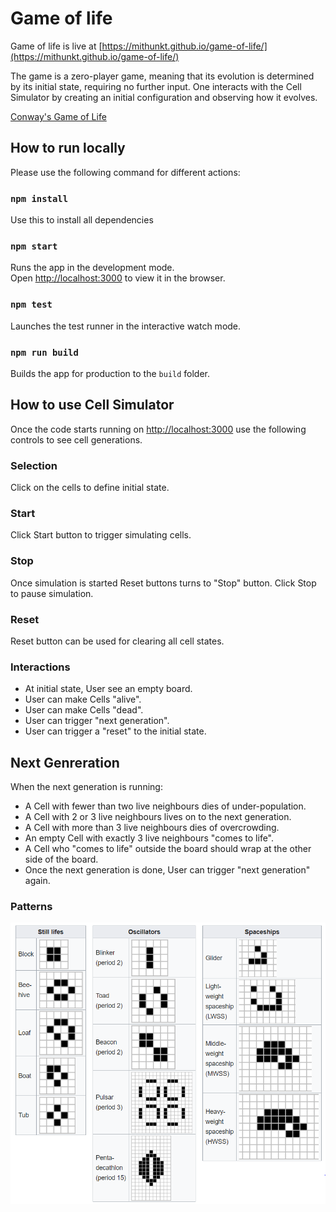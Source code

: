 
# Game of life

Game of life is live at [https://mithunkt.github.io/game-of-life/](https://mithunkt.github.io/game-of-life/)

The game is a zero-player game, meaning that its evolution is determined by its initial state,
requiring no further input. One interacts with the Cell Simulator by creating an initial configuration
and observing how it evolves.

[Conway's Game of Life](https://en.wikipedia.org/wiki/Conway%27s_Game_of_Life)

## How to run locally
Please use the following command for different actions:

### `npm install`

Use this to install all dependencies

### `npm start`

Runs the app in the development mode.<br>
Open [http://localhost:3000](http://localhost:3000) to view it in the browser.


### `npm test`

Launches the test runner in the interactive watch mode.<br>

### `npm run build`

Builds the app for production to the `build` folder.<br>

## How to use Cell Simulator
Once the code starts running on [http://localhost:3000](http://localhost:3000) use the following controls to see cell generations.

### Selection
Click on the cells to define initial state.

### Start
Click Start button to trigger simulating cells.

### Stop
Once simulation is started Reset buttons turns to "Stop" button. Click Stop to pause simulation.

### Reset
Reset button can be used for clearing all cell states. 

### Interactions
- At initial state, User see an empty board.
- User can make Cells &quot;alive&quot;.
- User can make Cells &quot;dead&quot;.
- User can trigger &quot;next generation&quot;.
- User can trigger a &quot;reset&quot; to the initial state.

## Next Genreration

When the next generation is running:
- A Cell with fewer than two live neighbours dies of under-population.
- A Cell with 2 or 3 live neighbours lives on to the next generation.
- A Cell with more than 3 live neighbours dies of overcrowding.
- An empty Cell with exactly 3 live neighbours &quot;comes to life&quot;.
- A Cell who &quot;comes to life&quot; outside the board should wrap at the other side of the board.
- Once the next generation is done, User can trigger &quot;next generation&quot; again.

### Patterns

<img src="./Patterns.PNG" >

